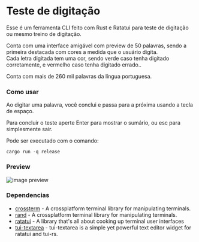 # Teste de digitação
Esse é um ferramenta CLI feito com Rust e Ratatui para teste de digitação ou mesmo treino de digitação.

Conta com uma interface amigável com preview de 50 palavras, sendo a primeira destacada com cores a medida que o usuário digita.
<br>
Cada letra digitada tem uma cor, sendo verde caso tenha digitado corretamente, e vermelho caso tenha digitado errado..

Conta com mais de 260 mil palavras da língua portuguesa.

### Como usar
Ao digitar uma palavra, você conclui e passa para a próxima usando a tecla de espaço.

Para concluir o teste aperte Enter para mostrar o sumário, ou esc para simplesmente sair.

Pode ser executado com o comando:
```
cargo run -q release
``````

### Preview
![image preview](images/preview_001.png)


### Dependencias 
- [crossterm](https://crates.io/crates/crossterm) -  A crossplatform terminal library for manipulating terminals. 
- [rand](https://crates.io/crates/rand) -  A crossplatform terminal library for manipulating terminals. 
- [ratatui](https://crates.io/crates/ratatui) -  A library that's all about cooking up terminal user interfaces 
- [tui-textarea](https://crates.io/crates/tui-textarea) -  tui-textarea is a simple yet powerful text editor widget for ratatui and tui-rs.